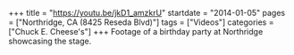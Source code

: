 +++
title = "https://youtu.be/jkD1_amzkrU"
startdate = "2014-01-05"
pages = ["Northridge, CA (8425 Reseda Blvd)"]
tags = ["Videos"]
categories = ["Chuck E. Cheese's"]
+++
Footage of a birthday party at Northridge showcasing the stage.
